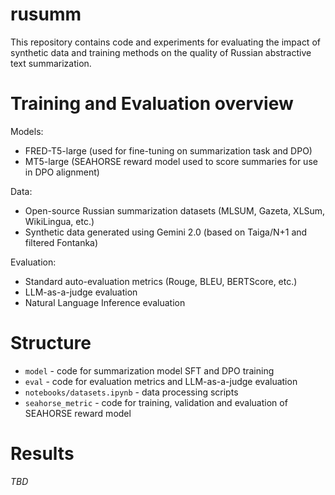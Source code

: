 # rusumm

This repository contains code and experiments for evaluating the impact of synthetic data and training methods on the quality of Russian abstractive text summarization.

# Training and Evaluation overview

Models:
- FRED-T5-large (used for fine-tuning on summarization task and DPO)
- MT5-large (SEAHORSE reward model used to score summaries for use in DPO alignment)

Data:
- Open-source Russian summarization datasets (MLSUM, Gazeta, XLSum, WikiLingua, etc.)
- Synthetic data generated using Gemini 2.0 (based on Taiga/N+1 and filtered Fontanka)

Evaluation:
- Standard auto-evaluation metrics (Rouge, BLEU, BERTScore, etc.)
- LLM-as-a-judge evaluation
- Natural Language Inference evaluation

# Structure

- `model` - code for summarization model SFT and DPO training 
- `eval` - code for evaluation metrics and LLM-as-a-judge evaluation
- `notebooks/datasets.ipynb` - data processing scripts
- `seahorse_metric` - code for training, validation and evaluation of SEAHORSE reward model

# Results

*TBD*